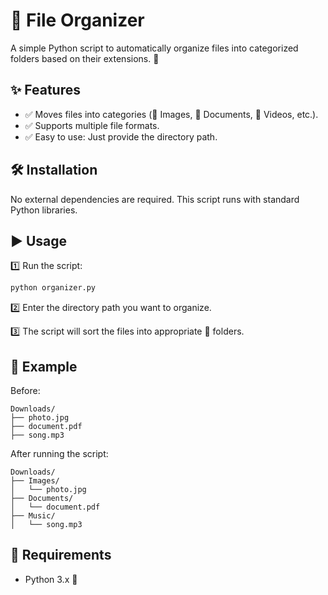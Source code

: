 # 📂 File Organizer

A simple Python script to automatically organize files into categorized folders based on their extensions. 🚀

## ✨ Features
- ✅ Moves files into categories (📸 Images, 📄 Documents, 🎥 Videos, etc.).
- ✅ Supports multiple file formats.
- ✅ Easy to use: Just provide the directory path.

## 🛠 Installation
No external dependencies are required. This script runs with standard Python libraries.

## ▶️ Usage
1️⃣ Run the script:
   ```bash
   python organizer.py
   ```
2️⃣ Enter the directory path you want to organize.

3️⃣ The script will sort the files into appropriate 📂 folders.

## 📌 Example
Before:
```
Downloads/
├── photo.jpg
├── document.pdf
├── song.mp3
```
After running the script:
```
Downloads/
├── Images/
│   └── photo.jpg
├── Documents/
│   └── document.pdf
├── Music/
│   └── song.mp3
```

## 🔧 Requirements
- Python 3.x 🐍 
